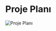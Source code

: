 # Proje Planı
![Proje Planı](https://github.com/sinanatasevenn/BesNews/assets/115146389/e7970ee4-d7ce-4f6d-8482-eb4184e06790)
